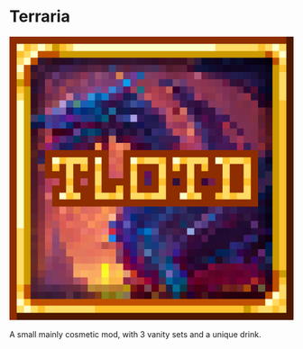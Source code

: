 # Terraria
[![Mod Logo](https://github.com/tlotd/Terraria/blob/main/icon_workshop.png 'Mod Logo')](https://steamcommunity.com/sharedfiles/filedetails/?id=3356497911)

A small mainly cosmetic mod, with 3 vanity sets and a unique drink.
